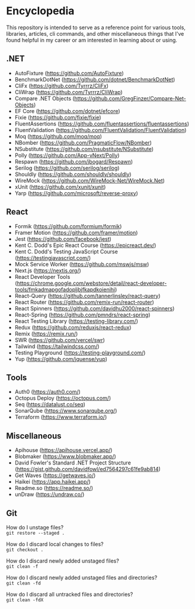 # Encyclopedia

This repository is intended to serve as a reference point for various tools, libraries, articles, cli commands, and other miscellaneous things that I've found helpful in my career or am interested in learning about or using.

## .NET

- AutoFixture (https://github.com/AutoFixture)
- BenchmarkDotNet (https://github.com/dotnet/BenchmarkDotNet)
- CliFx (https://github.com/Tyrrrz/CliFx)
- CliWrap (https://github.com/Tyrrrz/CliWrap)
- Compare .NET Objects (https://github.com/GregFinzer/Compare-Net-Objects)
- EF Core (https://github.com/dotnet/efcore)
- Fixie (https://github.com/fixie/fixie)
- FluentAssertions (https://github.com/fluentassertions/fluentassertions)
- FluentValidation (https://github.com/FluentValidation/FluentValidation)
- Moq (https://github.com/moq/moq)
- NBomber (https://github.com/PragmaticFlow/NBomber)
- NSubstitute (https://github.com/nsubstitute/NSubstitute)
- Polly (https://github.com/App-vNext/Polly)
- Respawn (https://github.com/jbogard/Respawn)
- Serilog (https://github.com/serilog/serilog)
- Shouldly (https://github.com/shouldly/shouldly)
- WireMock (https://github.com/WireMock-Net/WireMock.Net)
- xUnit (https://github.com/xunit/xunit)
- Yarp (https://github.com/microsoft/reverse-proxy)

## React

- Formik (https://github.com/formium/formik)
- Framer Motion (https://github.com/framer/motion)
- Jest (https://github.com/facebook/jest)
- Kent C. Dodd's Epic React Course (https://epicreact.dev/)
- Kent C. Dodd's Testing JavaScript Course (https://testingjavascript.com/)
- Mock Service Worker (https://github.com/mswjs/msw)
- Next.js (https://nextjs.org/)
- React Developer Tools (https://chrome.google.com/webstore/detail/react-developer-tools/fmkadmapgofadopljbjfkapdkoienihi)
- React-Query (https://github.com/tannerlinsley/react-query)
- React Router (https://github.com/remix-run/react-router)
- React Spinners (https://github.com/davidhu2000/react-spinners)
- React-Spring (https://github.com/pmndrs/react-spring)
- React Testing Library (https://testing-library.com/)
- Redux (https://github.com/reduxjs/react-redux)
- Remix (https://remix.run/)
- SWR (https://github.com/vercel/swr)
- Tailwind (https://tailwindcss.com/)
- Testing Playground (https://testing-playground.com/)
- Yup (https://github.com/jquense/yup)

## Tools

- Auth0 (https://auth0.com/)
- Octopus Deploy (https://octopus.com/)
- Seq (https://datalust.co/seq)
- SonarQube (https://www.sonarqube.org/)
- Terraform (https://www.terraform.io/)

## Miscellaneous

- Apihouse (https://apihouse.vercel.app/)
- Blobmaker (https://www.blobmaker.app/)
- David Fowler's Standard .NET Project Structure (https://gist.github.com/davidfowl/ed7564297c61fe9ab814)
- Get Waves (https://getwaves.io/)
- Haikei (https://app.haikei.app/)
- Readme.so (https://readme.so/)
- unDraw (https://undraw.co/)

## Git

How do I unstage files?\
`git restore --staged .`

How do I discard local changes to files?\
`git checkout .`

How do I discard newly added unstaged files?\
`git clean -f`

How do I discard newly added unstaged files and directories?\
`git clean -fd`

How do I discard all untracked files and directories?\
`git clean -fdX`
